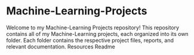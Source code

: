 # Machine-Learning-Projects
Welcome to my Machine-Learning Projects repository! This repository contains all of my Machine-Learning projects, each organized into its own folder. Each folder contains the respective project files, reports, and relevant documentation.  Resources  Readme
